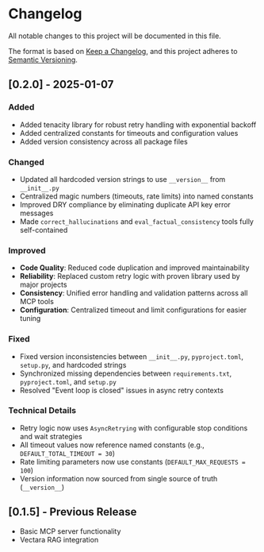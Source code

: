 # Changelog

All notable changes to this project will be documented in this file.

The format is based on [Keep a Changelog](https://keepachangelog.com/en/1.0.0/),
and this project adheres to [Semantic Versioning](https://semver.org/spec/v2.0.0.html).

## [0.2.0] - 2025-01-07

### Added
- Added tenacity library for robust retry handling with exponential backoff
- Added centralized constants for timeouts and configuration values
- Added version consistency across all package files

### Changed
- Updated all hardcoded version strings to use `__version__` from `__init__.py`
- Centralized magic numbers (timeouts, rate limits) into named constants
- Improved DRY compliance by eliminating duplicate API key error messages
- Made `correct_hallucinations` and `eval_factual_consistency` tools fully self-contained

### Improved
- **Code Quality**: Reduced code duplication and improved maintainability
- **Reliability**: Replaced custom retry logic with proven library used by major projects
- **Consistency**: Unified error handling and validation patterns across all MCP tools
- **Configuration**: Centralized timeout and limit configurations for easier tuning

### Fixed
- Fixed version inconsistencies between `__init__.py`, `pyproject.toml`, `setup.py`, and hardcoded strings
- Synchronized missing dependencies between `requirements.txt`, `pyproject.toml`, and `setup.py`
- Resolved "Event loop is closed" issues in async retry contexts

### Technical Details
- Retry logic now uses `AsyncRetrying` with configurable stop conditions and wait strategies
- All timeout values now reference named constants (e.g., `DEFAULT_TOTAL_TIMEOUT = 30`)
- Rate limiting parameters now use constants (`DEFAULT_MAX_REQUESTS = 100`)
- Version information now sourced from single source of truth (`__version__`)

## [0.1.5] - Previous Release
- Basic MCP server functionality
- Vectara RAG integration